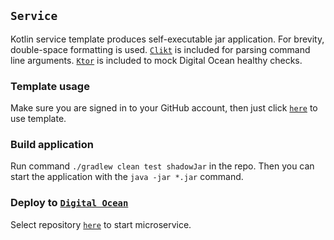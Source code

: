 ## `Service`

Kotlin service template produces self-executable jar application. For brevity, double-space
formatting is used. [`Clikt`](https://ajalt.github.io/clikt/whyclikt/) is included for parsing
command line arguments. [`Ktor`](https://ktor.io/) is included to mock Digital Ocean healthy checks.

### Template usage

Make sure you are signed in to your GitHub account, then just click [`here`](https://github.com/demidko/service/generate) to use template.

### Build application

Run command `./gradlew clean test shadowJar` in the repo. Then you can start the application with the `java -jar *.jar` command.

### Deploy to [`Digital Ocean`](https://cloud.digitalocean.com/)

Select repository [`here`](https://cloud.digitalocean.com/apps) to start microservice.



